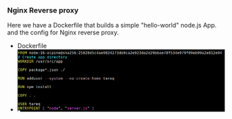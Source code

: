### Nginx Reverse proxy 
Here we have a Dockerfile that builds a simple "hello-world" node.js App. and the config for Nginx reverse proxy.
- Dockerfile
- ![DockerFile](./images/dockerfile.png)

